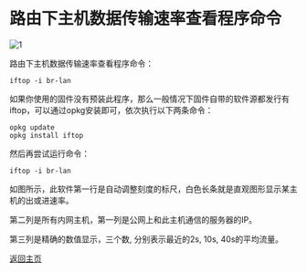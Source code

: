 # 路由下主机数据传输速率查看程序命令

![1](https://user-images.githubusercontent.com/73426989/150641844-182e6054-b757-457a-b6a8-73a40151519b.jpg)           

路由下主机数据传输速率查看程序命令： 

```
iftop -i br-lan
```

如果你使用的固件没有预装此程序，那么一般情况下固件自带的软件源都发行有iftop，可以通过opkg安装即可，依次执行以下两条命令：               

```
opkg update
opkg install iftop
```

然后再尝试运行命令：     

```
iftop -i br-lan
```

如图所示，此软件第一行是自动调整刻度的标尺，白色长条就是直观图形显示某主机的出或进速率。          

第二列是所有内网主机，第一列是公网上和此主机通信的服务器的IP。               

第三列是精确的数值显示，三个数, 分别表示最近的2s, 10s, 40s的平均流量。             


[返回主页](https://boduoyejieyi666.github.io/whonolikeboduoyejieyi/)           


